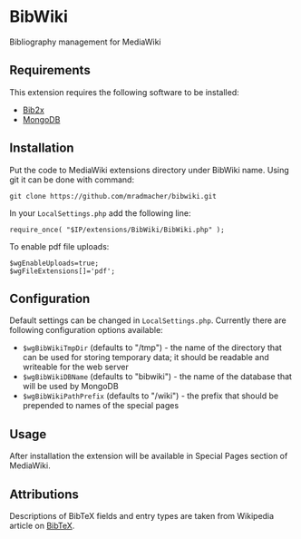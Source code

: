 BibWiki
=======

Bibliography management for MediaWiki

Requirements
------------
This extension requires the following software to be installed:
* [Bib2x](http://www.xandi.eu/bib2x/documentation.html)
* [MongoDB](http://www.mongodb.org)

Installation
-----------
Put the code to MediaWiki extensions directory under BibWiki name.
Using git it can be done with command:

    git clone https://github.com/mradmacher/bibwiki.git

In your `LocalSettings.php` add the following line:

    require_once( "$IP/extensions/BibWiki/BibWiki.php" );

To enable pdf file uploads:

    $wgEnableUploads=true;
    $wgFileExtensions[]='pdf';

Configuration
-------------
Default settings can be changed in `LocalSettings.php`.
Currently there are following configuration options available:
* `$wgBibWikiTmpDir` (defaults to "/tmp") - the name of the directory that can be used for storing temporary data;
  it should be readable and writeable for the web server
* `$wgBibWikiDBName` (defaults to "bibwiki") - the name of the database that will be used by MongoDB
* `$wgBibWikiPathPrefix` (defaults to "/wiki") - the prefix that should be prepended to names of the special pages

Usage
-----
After installation the extension will be available in Special Pages section of MediaWiki.

Attributions
------------
Descriptions of BibTeX fields and entry types are taken from 
Wikipedia article on [BibTeX](https://en.wikipedia.org/wiki/BibTeX).
